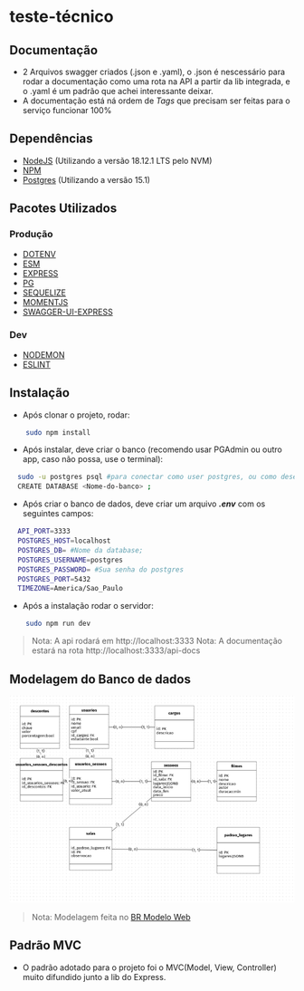 # **teste-técnico**

## **Documentação**
  - 2 Arquivos swagger criados (.json e .yaml), o .json é nescessário para rodar a documentação como uma rota na API a partir da lib integrada, e o .yaml é um padrão que achei interessante deixar.
  - A documentação está ná ordem de _Tags_ que precisam ser feitas para o serviço funcionar 100%
## **Dependências**
  - [NodeJS](https://nodejs.org/en/) (Utilizando a versão 18.12.1 LTS pelo NVM)
  - [NPM](https://www.npmjs.com/)
  - [Postgres](https://www.postgresql.org/download/) (Utilizando a versão 15.1)

## **Pacotes Utilizados**

### Produção
  - [DOTENV](https://www.npmjs.com/package/dotenv)
  - [ESM](https://www.npmjs.com/package/esm)
  - [EXPRESS](https://expressjs.com/pt-br/)
  - [PG](https://node-postgres.com/)
  - [SEQUELIZE](https://sequelize.org/)
  - [MOMENTJS](https://momentjs.com/timezone/)
  - [SWAGGER-UI-EXPRESS](https://www.npmjs.com/package/swagger-ui-express)

### Dev
  - [NODEMON](https://nodemon.io/)
  - [ESLINT](https://eslint.org/)
## **Instalação**

* Após clonar o projeto, rodar:

```bash
    sudo npm install
``` 
* Após instalar, deve criar o banco (recomendo usar PGAdmin ou outro app, caso não possa, use o terminal): 

```bash
  sudo -u postgres psql #para conectar como user postgres, ou como desejar;
  CREATE DATABASE <Nome-do-banco> ;
```

* Após criar o banco de dados, deve criar um arquivo  ***.env***  com os seguintes campos:
  
```bash
  API_PORT=3333
  POSTGRES_HOST=localhost
  POSTGRES_DB= #Nome da database;
  POSTGRES_USERNAME=postgres
  POSTGRES_PASSWORD= #Sua senha do postgres
  POSTGRES_PORT=5432
  TIMEZONE=America/Sao_Paulo
```

* Após a instalação rodar o servidor:

```bash
    sudo npm run dev
``` 
> Nota: A api rodará em http://localhost:3333
> Nota: A documentação estará na rota http://localhost:3333/api-docs

## **Modelagem do Banco de dados**

![Imagem do banco modelado](https://raw.githubusercontent.com/pepz1n/teste-tecnico/main/src/assets/banco-logico-modelagem.png)

> Nota: Modelagem feita no [BR Modelo Web](https://app.brmodeloweb.com)

## **Padrão MVC**
 - O padrão adotado para o projeto foi o MVC(Model, View, Controller) muito difundido junto a lib do Express.
